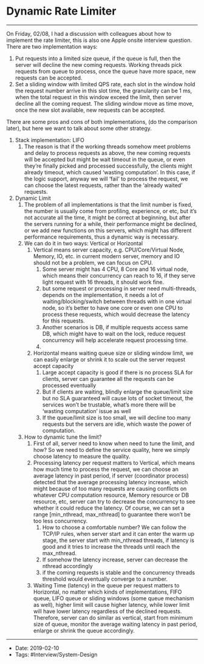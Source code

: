 # Dynamic Rate Limiter
----


On Friday, 02/08, I had a discussion with colleagues about how to implement the rate limiter, this is also one Apple onsite interview question. There are two implementation ways:

1.  Put requests into a limited size queue, if the queue is full, then the server will decline the new coming requests. Working threads pick requests from queue to process, once the queue have more space, new requests can be accepted.
2.  Set a sliding window with limited QPS rate, each slot in the window hold the request number arrive in this slot time, the granularity can be 1 ms, when the total request in this window exceed the limit, then server decline all the coming request. The sliding window move as time move, once the new slot available, new requests can be accepted.


There are some pros and cons of both implementations, (do the comparison later), but here we want to talk about some other strategy.


1.  Stack implementation: LIFO
    1.  The reason is that if the working threads somehow meet problems and delay to process requests as above, the new coming requests will be accepted but might be wait timeout in the queue, or even they’re finally picked and processed successfully, the clients might already timeout, which caused ‘wasting computation’. In this case, if the logic support, anyway we will ‘fail’ to process the request, we can choose the latest requests, rather than the ‘already waited’ requests.
2.  Dynamic Limit
    1.  The problem of all implementations is that the limit number is fixed, the number is usually come from profiling, experience, or etc, but it’s not accurate all the time, it might be correct at beginning, but after the servers running for a while, their performance might be declined, or we add new functions on this servers, which might has different performance requirements, thus a dynamic way is necessary.
    2.  We can do it in two ways: Vertical or Horizontal
        1.  Vertical means server capacity, e.g. CPU/Core/Virtual Node, Memory, IO, etc. in current modern server, memory and IO should not be a problem, we can focus on CPU.
            1.  Some server might has 4 CPU, 8 Core and 16 virtual node, which means their concurrency can reach to 16, if they serve light request with 16 threads, it should work fine.
            2.  but some request or processing in server need multi-threads, depends on the implementation, it needs a lot of waiting/blocking/switch between threads with in one virtual node, so it’s better to have one core or even one CPU to process these requests, which would decrease the latency for this requests.
            3.  Another scenarios is DB, if multiple requests access same DB, which might have to wait on the lock, reduce request concurrency will help accelerate request processing time.
            4.  
        2.  Horizontal means waiting queue size or sliding window limit, we can easily enlarge or shrink it to scale out the server request accept capacity 
            1.  Large accept capacity is good if there is no process SLA for clients, server can guarantee all the requests can be processed eventually
            2.  But if clients are waiting, blindly enlarge the queue/limit size but no SLA guaranteed will cause lots of socket timeout, the services won’t be trustable, what’s more there will be ‘wasting computation’ issue as well
            3.  If the queue/limit size is too small, we will decline too many requests but the servers are idle, which waste the power of computation.
    3.  How to dynamic tune the limit?
        1.  First of all, server need to know when need to tune the limit, and how? So we need to define the service quality, here we simply choose latency to measure the quality.
        2.  Processing latency per request matters to Vertical, which means how much time to process the request, we can choose an average latency in past period, if server (coordinator process) detected that the average processing latency increase, which might because of too many requests are causing conflicts on whatever CPU computation resource, Memory resource or DB resource, etc, server can try to decrease the concurrency to see whether it could reduce the latency. Of course, we can set a range \[min\_nthread, max\_nthread\] to guarantee there won’t be too less concurrency.
            1.  How to choose a comfortable number? We can follow the TCP/IP rules, when server start and it can enter the warm up stage, the server start with min\_nthread threads, if latency is good and it tries to increase the threads until reach the max\_nthread. 
            2.  If somehow the latency increase, server can decrease the nthread accordingly
            3.  if the coming requests is stable and the concurrency threads threshold would eventually converge to a number.
        3.  Waiting Time (latency) in the queue per request matters to Horizontal, no matter which kinds of implementations, FIFO queue, LIFO queue or sliding windows (some queue mechanism as well), higher limit will cause higher latency, while lower limit will have lower latency regardless of the declined requests. Therefore, server can do similar as vertical, start from minimum size of queue, monitor the average waiting latency in past period, enlarge or shrink the queue accordingly.



----

- Date: 2019-02-10
- Tags: #Interview/System-Design 



